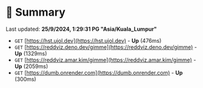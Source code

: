 # 📖 Summary
Last updated: **25/9/2024, 1:29:31 PG "Asia/Kuala_Lumpur"**

- `GET` [https://hst.ujol.dev](https://hst.ujol.dev) - **Up** (476ms)
- `GET` [https://reddviz.deno.dev/gimme](https://reddviz.deno.dev/gimme) - **Up** (1329ms)
- `GET` [https://reddviz.amar.kim/gimme](https://reddviz.amar.kim/gimme) - **Up** (2059ms)
- `GET` [https://dumb.onrender.com](https://dumb.onrender.com) - **Up** (300ms)
